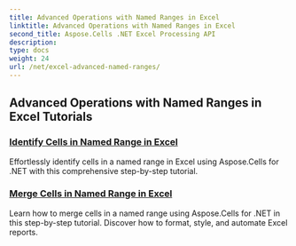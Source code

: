 ```yaml
---
title: Advanced Operations with Named Ranges in Excel
linktitle: Advanced Operations with Named Ranges in Excel
second_title: Aspose.Cells .NET Excel Processing API
description: 
type: docs
weight: 24
url: /net/excel-advanced-named-ranges/
---
```


## Advanced Operations with Named Ranges in Excel Tutorials
### [Identify Cells in Named Range in Excel](./identify-cells-in-named-range/)
Effortlessly identify cells in a named range in Excel using Aspose.Cells for .NET with this comprehensive step-by-step tutorial.
### [Merge Cells in Named Range in Excel](./merge-cells-in-named-range/)
Learn how to merge cells in a named range using Aspose.Cells for .NET in this step-by-step tutorial. Discover how to format, style, and automate Excel reports.